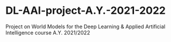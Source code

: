 # DL-AAI-project-A.Y.-2021-2022
Project on World Models for the Deep Learning &amp; Applied Artificial Intelligence course A.Y. 2021/2022
